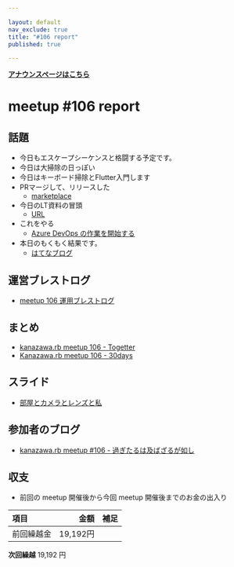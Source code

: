 ```yaml
---

layout: default
nav_exclude: true
title: "#106 report"
published: true

---
```


<div style="text-align: left;"><a href="./"><strong>アナウンスページはこちら</strong></a></div>

# meetup #106 report

## 話題

* 今日もエスケープシーケンスと格闘する予定です。
* 今日は大掃除の日っぽい
* 今日はキーボード掃除とFlutter入門します
* PRマージして、リリースした
  + [marketplace](https://github.com/marketplace/actions/auto-assign-action)
* 今日のLT資料の冒頭
  + [URL](https://twitter.com/skn_ton10_v1/status/1406127236298674176)
* これをやる
  + [Azure DevOps の作業を開始する](https://docs.microsoft.com/ja-jp/learn/paths/evolve-your-devops-practices/)
* 本日のもくもく結果です。
  + [はてなブログ](https://satoru-takeuchi.hatenablog.com/entry/2021/06/19/161745)

## 運営ブレストログ

* [meetup 106 運用ブレストログ](https://github.com/kanazawarb/meetup/wiki/meetup-106-%E9%81%8B%E7%94%A8%E3%83%96%E3%83%AC%E3%82%B9%E3%83%88%E3%83%AD%E3%82%B0)

## まとめ

* [kanazawa.rb meetup 106 - Togetter](https://togetter.com/li/1736182)
* [Kanazawa.rb meetup 106 - 30days](https://30d.jp/kzrb/96)

## スライド

* [部屋とカメラとレンズと私](https://speakerdeck.com/sat/bu-wu-tokameratorenzutosi)

## 参加者のブログ

* [kanazawa\.rb meetup \#106 \- 過ぎたるは及ばざるが如し](https://cotton-desu.hatenablog.com/entry/2021/07/04/112410)

## 収支

* 前回の meetup 開催後から今回 meetup 開催後までのお金の出入り

|項目                           |金額         |補足                                               |
|:------------------------------|------------:|:--------------------------------------------------|
| 前回繰越金                    |    19,192円 |                                                   |

**次回繰越**  19,192 円

